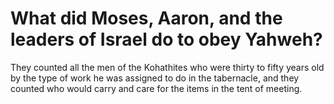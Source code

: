 # What did Moses, Aaron, and the leaders of Israel do to obey Yahweh?

They counted all the men of the Kohathites who were thirty to fifty years old by the type of work he was assigned to do in the tabernacle, and they counted who would carry and care for the items in the tent of meeting.

